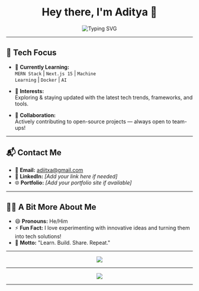 <h1 align="center">Hey there, I'm Aditya 👋</h1>

<p align="center">
  <img src="https://readme-typing-svg.herokuapp.com?font=Fira+Code&size=22&pause=1000&color=00F7FF&center=true&vCenter=true&width=435&lines=Full+Stack+Web+Developer;MERN+%7C+Next.js+%7C+AI+Enthusiast;Open+Source+Contributor;Lifelong+Learner+%F0%9F%8C%9F" alt="Typing SVG" />
</p>

---

## 🚀 Tech Focus

- 🌱 <b>Currently Learning:</b>  
  <code>MERN Stack</code> | <code>Next.js 15</code> | <code>Machine Learning</code> | <code>Docker</code> | <code>AI</code>

- 🧠 <b>Interests:</b>  
  Exploring & staying updated with the latest tech trends, frameworks, and tools.

- 🤝 <b>Collaboration:</b>  
  Actively contributing to open-source projects — always open to team-ups!

---

## 📬 Contact Me

- 📧 <b>Email:</b> <a href="mailto:adiitxa@gmail.com">adiitxa@gmail.com</a>  
- 💼 <b>LinkedIn:</b> *[Add your link here if needed]*  
- 🌐 <b>Portfolio:</b> *[Add your portfolio site if available]*

---

## 🙋‍♂️ A Bit More About Me

- 😄 <b>Pronouns:</b> He/Him  
- ⚡ <b>Fun Fact:</b> I love experimenting with innovative ideas and turning them into tech solutions!  
- 🧩 <b>Motto:</b> "Learn. Build. Share. Repeat."

---

<p align="center">
  <img src="https://skillicons.dev/icons?i=js,ts,react,nextjs,nodejs,express,mongodb,docker,python,git,github,vscode" />
</p>

---

<p align="center">
  <img src="https://github-readme-stats.vercel.app/api?username=adiitxa&show_icons=true&theme=radical" />
</p>

---

  
